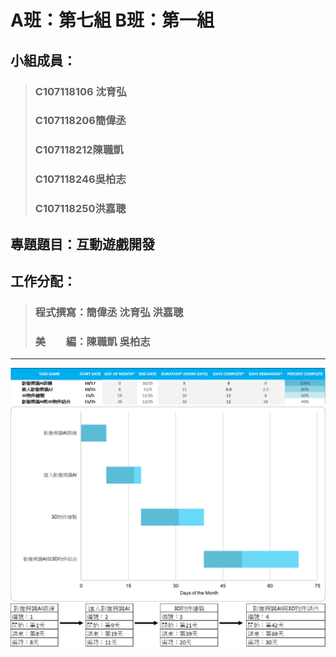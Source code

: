# A班：第七組 B班：第一組
## 小組成員：
> ### C107118106 沈育弘
> ### C107118206簡偉丞
> ### C107118212陳職凱
> ### C107118246吳柏志
> ### C107118250洪嘉聰
## 專題題目：互動遊戲開發
## 工作分配：
> ### 程式撰寫：簡偉丞 沈育弘 洪嘉聰
> ### 美　　編：陳職凱 吳柏志
---
![Gantttable](Gantttable.jpg "甘特表")
![Ganttchart](Ganttchart.jpg "甘特圖")
![CPM](CPM.jpg "CPM")
